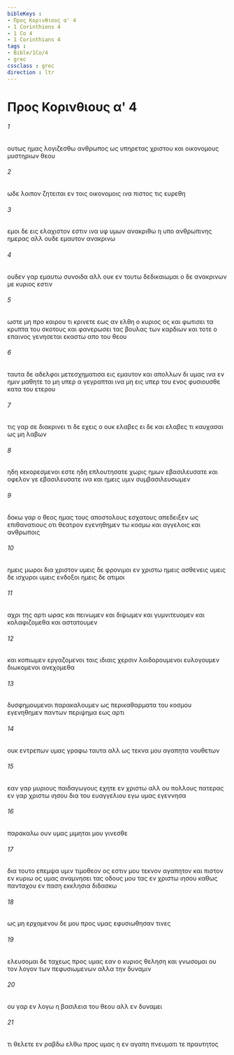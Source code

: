 ```yaml
---
bibleKeys : 
- Προς Κορινθιους α' 4
- 1 Corinthiens 4
- 1 Co 4
- 1 Corinthians 4
tags : 
- Bible/1Co/4
- grec
cssclass : grec
direction : ltr
---
```


# Προς Κορινθιους α' 4

###### 1
ουτως ημας λογιζεσθω ανθρωπος ως υπηρετας χριστου και οικονομους μυστηριων θεου
###### 2
ωδε λοιπον ζητειται εν τοις οικονομοις ινα πιστος τις ευρεθη
###### 3
εμοι δε εις ελαχιστον εστιν ινα υφ υμων ανακριθω η υπο ανθρωπινης ημερας αλλ ουδε εμαυτον ανακρινω
###### 4
ουδεν γαρ εμαυτω συνοιδα αλλ ουκ εν τουτω δεδικαιωμαι ο δε ανακρινων με κυριος εστιν
###### 5
ωστε μη προ καιρου τι κρινετε εως αν ελθη ο κυριος ος και φωτισει τα κρυπτα του σκοτους και φανερωσει τας βουλας των καρδιων και τοτε ο επαινος γενησεται εκαστω απο του θεου
###### 6
ταυτα δε αδελφοι μετεσχηματισα εις εμαυτον και απολλων δι υμας ινα εν ημιν μαθητε το μη υπερ α γεγραπται ινα μη εις υπερ του ενος φυσιουσθε κατα του ετερου
###### 7
τις γαρ σε διακρινει τι δε εχεις ο ουκ ελαβες ει δε και ελαβες τι καυχασαι ως μη λαβων
###### 8
ηδη κεκορεσμενοι εστε ηδη επλουτησατε χωρις ημων εβασιλευσατε και οφελον γε εβασιλευσατε ινα και ημεις υμιν συμβασιλευσωμεν
###### 9
δοκω γαρ ο θεος ημας τους αποστολους εσχατους απεδειξεν ως επιθανατιους οτι θεατρον εγενηθημεν τω κοσμω και αγγελοις και ανθρωποις
###### 10
ημεις μωροι δια χριστον υμεις δε φρονιμοι εν χριστω ημεις ασθενεις υμεις δε ισχυροι υμεις ενδοξοι ημεις δε ατιμοι
###### 11
αχρι της αρτι ωρας και πεινωμεν και διψωμεν και γυμνιτευομεν και κολαφιζομεθα και αστατουμεν
###### 12
και κοπιωμεν εργαζομενοι ταις ιδιαις χερσιν λοιδορουμενοι ευλογουμεν διωκομενοι ανεχομεθα
###### 13
δυσφημουμενοι παρακαλουμεν ως περικαθαρματα του κοσμου εγενηθημεν παντων περιψημα εως αρτι
###### 14
ουκ εντρεπων υμας γραφω ταυτα αλλ ως τεκνα μου αγαπητα νουθετων
###### 15
εαν γαρ μυριους παιδαγωγους εχητε εν χριστω αλλ ου πολλους πατερας εν γαρ χριστω ιησου δια του ευαγγελιου εγω υμας εγεννησα
###### 16
παρακαλω ουν υμας μιμηται μου γινεσθε
###### 17
δια τουτο επεμψα υμιν τιμοθεον ος εστιν μου τεκνον αγαπητον και πιστον εν κυριω ος υμας αναμνησει τας οδους μου τας εν χριστω ιησου καθως πανταχου εν παση εκκλησια διδασκω
###### 18
ως μη ερχομενου δε μου προς υμας εφυσιωθησαν τινες
###### 19
ελευσομαι δε ταχεως προς υμας εαν ο κυριος θεληση και γνωσομαι ου τον λογον των πεφυσιωμενων αλλα την δυναμιν
###### 20
ου γαρ εν λογω η βασιλεια του θεου αλλ εν δυναμει
###### 21
τι θελετε εν ραβδω ελθω προς υμας η εν αγαπη πνευματι τε πραυτητος
